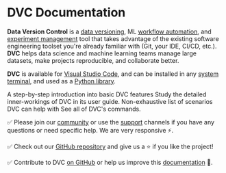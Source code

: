 # DVC Documentation

**Data Version Control** is a [data versioning], ML [workflow automation], and
[experiment management] tool that takes advantage of the existing software
engineering toolset you're already familiar with (Git, your IDE, CI/CD, etc.).
**DVC** helps data science and machine learning teams manage large datasets,
make projects reproducible, and collaborate better.

**DVC** is available for [Visual Studio Code], and can be installed in any
[system terminal], and used as a [Python library].

[data versioning]: /doc/start/data-management/data-versioning
[workflow automation]: /doc/user-guide/pipelines
[experiment management]: /doc/user-guide/experiment-management
[visual studio code]: /doc/vs-code-extension
[system terminal]: /doc/install
[python library]: /doc/api-reference

<cards>

  <card href="/doc/start" heading="Get Started">
    A step-by-step introduction into basic DVC features
  </card>

  <card href="/doc/user-guide" heading="User Guide">
    Study the detailed inner-workings of DVC in its user guide.
  </card>

  <card href="/doc/use-cases" heading="Use Cases">
    Non-exhaustive list of scenarios DVC can help with
  </card>

  <card href="/doc/command-reference" heading="Command Reference">
    See all of DVC's commands.
  </card>

</cards>

✅ Please join our [community](/community) or use the [support](/support)
channels if you have any questions or need specific help. We are very responsive
⚡.

✅ Check out our [GitHub repository](https://github.com/iterative/dvc) and give
us a ⭐ if you like the project!

✅ Contribute to DVC [on GitHub](https://github.com/iterative/dvc) or help us
improve this [documentation](https://github.com/iterative/dvc.org) 🙏.
